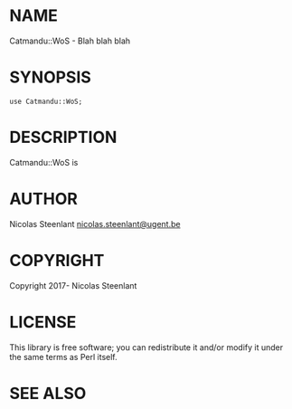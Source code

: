 # NAME

Catmandu::WoS - Blah blah blah

# SYNOPSIS

    use Catmandu::WoS;

# DESCRIPTION

Catmandu::WoS is

# AUTHOR

Nicolas Steenlant <nicolas.steenlant@ugent.be>

# COPYRIGHT

Copyright 2017- Nicolas Steenlant

# LICENSE

This library is free software; you can redistribute it and/or modify
it under the same terms as Perl itself.

# SEE ALSO
